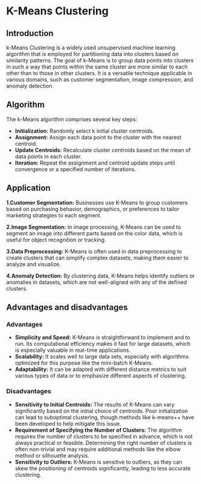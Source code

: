 # K-Means Clustering

## Introduction
k-Means Clustering is a widely used unsupervised machine learning algorithm that is employed for partitioning data into clusters based on similarity patterns. The goal of k-Means is to group data points into clusters in such a way that points within the same cluster are more similar to each other than to those in other clusters. It is a versatile technique applicable in various domains, such as customer segmentation, image compression, and anomaly detection.


## Algorithm 
The k-Means algorithm comprises several key steps:
- **Initialization:** Randomly select k initial cluster centroids.
- **Assignment:** Assign each data point to the cluster with the nearest centroid.
- **Update Centroids:** Recalculate cluster centroids based on the mean of data points in each cluster.
- **Iteration:** Repeat the assignment and centroid update steps until convergence or a specified number of iterations.

## Application
**1.Customer Segmentation:** Businesses use K-Means to group customers based on purchasing behavior, demographics, or preferences to tailor marketing strategies to each segment.

**2.Image Segmentation:** In image processing, K-Means can be used to segment an image into different parts based on the color data, which is useful for object recognition or tracking.

**3.Data Preprocessing:** K-Means is often used in data preprocessing to create clusters that can simplify complex datasets, making them easier to analyze and visualize.

**4.Anomaly Detection:** By clustering data, K-Means helps identify outliers or anomalies in datasets, which are not well-aligned with any of the defined clusters.

## Advantages and disadvantages

### Advantages
-  **Simplicity and Speed:** K-Means is straightforward to implement and to run. Its computational efficiency makes it fast for large datasets, which is especially valuable in real-time applications.
-  **Scalability:** It scales well to large data sets, especially with algorithms optimized for this purpose like the mini-batch K-Means.
-  **Adaptability:** It can be adapted with different distance metrics to suit various types of data or to emphasize different aspects of clustering.

### Disadvantages
- **Sensitivity to Initial Centroids:** The results of K-Means can vary significantly based on the initial choice of centroids. Poor initialization can lead to suboptimal clustering, though methods like k-means++ have been developed to help mitigate this issue.
- **Requirement of Specifying the Number of Clusters:** The algorithm requires the number of clusters to be specified in advance, which is not always practical or feasible. Determining the right number of clusters is often non-trivial and may require additional methods like the elbow method or silhouette analysis.
- **Sensitivity to Outliers:** K-Means is sensitive to outliers, as they can skew the positioning of centroids significantly, leading to less accurate clustering.
